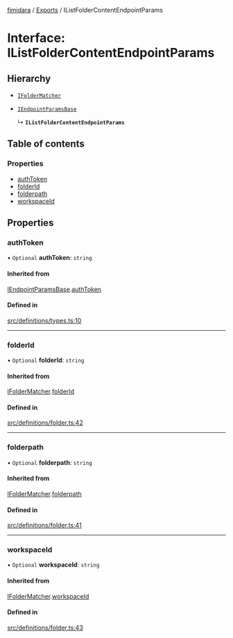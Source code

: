 [fimidara](../README.md) / [Exports](../modules.md) / IListFolderContentEndpointParams

# Interface: IListFolderContentEndpointParams

## Hierarchy

- [`IFolderMatcher`](IFolderMatcher.md)

- [`IEndpointParamsBase`](IEndpointParamsBase.md)

  ↳ **`IListFolderContentEndpointParams`**

## Table of contents

### Properties

- [authToken](IListFolderContentEndpointParams.md#authtoken)
- [folderId](IListFolderContentEndpointParams.md#folderid)
- [folderpath](IListFolderContentEndpointParams.md#folderpath)
- [workspaceId](IListFolderContentEndpointParams.md#workspaceid)

## Properties

### authToken

• `Optional` **authToken**: `string`

#### Inherited from

[IEndpointParamsBase](IEndpointParamsBase.md).[authToken](IEndpointParamsBase.md#authtoken)

#### Defined in

[src/definitions/types.ts:10](https://github.com/softkave/files-js/blob/353a07f/src/definitions/types.ts#L10)

___

### folderId

• `Optional` **folderId**: `string`

#### Inherited from

[IFolderMatcher](IFolderMatcher.md).[folderId](IFolderMatcher.md#folderid)

#### Defined in

[src/definitions/folder.ts:42](https://github.com/softkave/files-js/blob/353a07f/src/definitions/folder.ts#L42)

___

### folderpath

• `Optional` **folderpath**: `string`

#### Inherited from

[IFolderMatcher](IFolderMatcher.md).[folderpath](IFolderMatcher.md#folderpath)

#### Defined in

[src/definitions/folder.ts:41](https://github.com/softkave/files-js/blob/353a07f/src/definitions/folder.ts#L41)

___

### workspaceId

• `Optional` **workspaceId**: `string`

#### Inherited from

[IFolderMatcher](IFolderMatcher.md).[workspaceId](IFolderMatcher.md#workspaceid)

#### Defined in

[src/definitions/folder.ts:43](https://github.com/softkave/files-js/blob/353a07f/src/definitions/folder.ts#L43)
